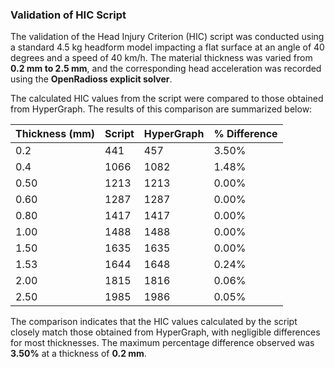 ### Validation of HIC Script

The validation of the Head Injury Criterion (HIC) script was conducted using a standard 4.5 kg headform model impacting a flat surface at an angle of 40 degrees and a speed of 40 km/h. The material thickness was varied from **0.2 mm to 2.5 mm**, and the corresponding head acceleration was recorded using the **OpenRadioss explicit solver**.

The calculated HIC values from the script were compared to those obtained from HyperGraph. The results of this comparison are summarized below:

| **Thickness (mm)** | **Script** | **HyperGraph** | **% Difference** |
|---------------------|------------|----------------|-------------------|
| 0.2                 | 441        | 457            | 3.50%            |
| 0.4                 | 1066       | 1082           | 1.48%            |
| 0.50                | 1213       | 1213           | 0.00%            |
| 0.60                | 1287       | 1287           | 0.00%            |
| 0.80                | 1417       | 1417           | 0.00%            |
| 1.00                | 1488       | 1488           | 0.00%            |
| 1.50                | 1635       | 1635           | 0.00%            |
| 1.53                | 1644       | 1648           | 0.24%            |
| 2.00                | 1815       | 1816           | 0.06%            |
| 2.50                | 1985       | 1986           | 0.05%            |

The comparison indicates that the HIC values calculated by the script closely match those obtained from HyperGraph, with negligible differences for most thicknesses. The maximum percentage difference observed was **3.50%** at a thickness of **0.2 mm**.
